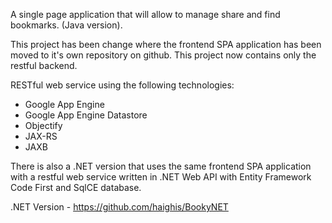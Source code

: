 A single page application that will allow to manage share and find bookmarks. (Java version).

This project has been change where the frontend SPA application has been moved to it's own repository on github. This project now contains only the restful backend.

RESTful web service using the following technologies:

- Google App Engine
- Google App Engine Datastore
- Objectify
- JAX-RS
- JAXB

There is also a .NET version that uses the same frontend SPA application with a restful web service written in .NET Web API with Entity Framework Code First and SqlCE database.

.NET Version - https://github.com/haighis/BookyNET
